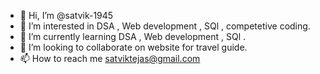 - 👋 Hi, I’m @satvik-1945
- 👀 I’m interested in  DSA , Web development , SQl , competetive coding.
- 🌱 I’m currently learning DSA , Web development , SQl .
- 💞️ I’m looking to collaborate on website for travel guide.
- 📫 How to reach me satviktejas@gmail.com

<!---
satvik-1945/satvik-1945 is a ✨ special ✨ repository because its `README.md` (this file) appears on your GitHub profile.
You can click the Preview link to take a look at your changes.
--->
